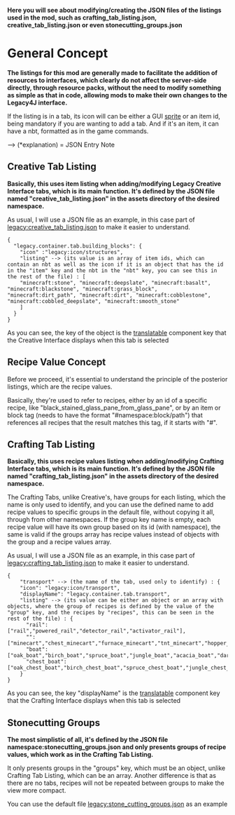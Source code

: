 **Here you will see about modifying/creating the JSON files of the listings used in the mod, such as crafting_tab_listing.json, creative_tab_listing.json or even stonecutting_groups.json**


# General Concept
**The listings for this mod are generally made to facilitate the addition of resources to interfaces, which clearly do not affect the server-side directly, through resource packs, without the need to modify something as simple as that in code, allowing mods to make their own changes to the Legacy4J interface.**

If the listing is in a tab, its icon will can be either a GUI [sprite](https://minecraft.wiki/w/Resource_pack) or an item id, being mandatory if you are wanting to add a tab. And if it's an item, it can have a nbt, formatted as in the game commands.

--> (*explanation) = JSON Entry Note

## Creative Tab Listing
**Basically, this uses item listing when adding/modifying Legacy Creative Interface tabs, which is its main function. It's defined by the JSON file named "creative_tab_listing.json" in the assets directory of the desired namespace.**

As usual, I will use a JSON file as an example, in this case part of [legacy:creative_tab_listing.json](https://github.com/Wilyicaro/Legacy-Minecraft/blob/master/common/src/main/resources/assets/legacy/creative_tab_listing.json) to make it easier to understand.

    {
      "legacy.container.tab.building_blocks": {
        "icon" :"legacy:icon/structures",
        "listing" --> (its value is an array of item ids, which can contain an nbt as well as the icon if it is an object that has the id in the "item" key and the nbt in the "nbt" key, you can see this in the rest of the file) : [
        "minecraft:stone", "minecraft:deepslate", "minecraft:basalt", "minecraft:blackstone", "minecraft:grass_block", "minecraft:dirt_path", "minecraft:dirt", "minecraft:cobblestone", "minecraft:cobbled_deepslate", "minecraft:smooth_stone"
        ]
      }
    }

As you can see, the key of the object is the [translatable](https://minecraft.fandom.com/wiki/Resource_pack#Language) component key that the Creative Interface displays when this tab is selected

## Recipe Value Concept
Before we proceed, it's essential to understand the principle of the posterior listings, which are the recipe values.

Basically, they're used to refer to recipes, either by an id of a specific recipe, like "black_stained_glass_pane_from_glass_pane", or by an item or block tag (needs to have the format "#namespace:block/path") that references all recipes that the result matches this tag, if it starts with "#".

## Crafting Tab Listing
**Basically, this uses recipe values listing when adding/modifying Crafting Interface tabs, which is its main function. It's defined by the JSON file named "crafting_tab_listing.json" in the assets directory of the desired namespace.**

The Crafting Tabs, unlike Creative's, have groups for each listing, which the name is only used to identify, and you can use the defined name to add recipe values to specific groups in the default file, without copying it all, through from other namespaces. If the group key name is empty, each recipe value will have its own group based on its id (with namespace), the same is valid if the groups array has recipe values instead of objects with the group and a recipe values array.

As usual, I will use a JSON file as an example, in this case part of [legacy:crafting_tab_listing.json](https://github.com/Wilyicaro/Legacy-Minecraft/blob/master/common/src/main/resources/assets/legacy/crafting_tab_listing.json) to make it easier to understand.

    {
        "transport" --> (the name of the tab, used only to identify) : {
        "icon": "legacy:icon/transport",
        "displayName": "legacy.container.tab.transport",
        "listing" --> (its value can be either an object or an array with objects, where the group of recipes is defined by the value of the "group" key, and the recipes by "recipes", this can be seen in the rest of the file) : {
          "rail": ["rail","powered_rail","detector_rail","activator_rail"],
          "": ["minecart","chest_minecart","furnace_minecart","tnt_minecart","hopper_minecart"],
          "boat": ["oak_boat","birch_boat","spruce_boat","jungle_boat","acacia_boat","dark_oak_boat","mangrove_boat","bamboo_raft","cherry_boat"],
          "chest_boat": ["oak_chest_boat","birch_chest_boat","spruce_chest_boat","jungle_chest_boat","acacia_chest_boat","dark_oak_chest_boat","mangrove_chest_boat","bamboo_chest_raft","cherry_chest_boat"]
        }
    }

As you can see, the key "displayName" is the [translatable](https://minecraft.fandom.com/wiki/Resource_pack#Language) component key that the Crafting Interface displays when this tab is selected

## Stonecutting Groups
**The most simplistic of all, it's defined by the JSON file namespace:stonecutting_groups.json and only presents groups of recipe values, which work as in the Crafting Tab Listing.**

It only presents groups in the "groups" key, which must be an object, unlike Crafting Tab Listing, which can be an array. Another difference is that as there are no tabs, recipes will not be repeated between groups to make the view more compact.  

You can use the default file [legacy:stone_cutting_groups.json](https://github.com/Wilyicaro/Legacy-Minecraft/blob/master/common/src/main/resources/assets/legacy/stone_cutting_groups.json) as an example